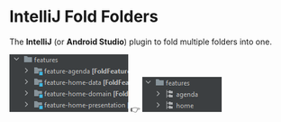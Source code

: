 # IntelliJ Fold Folders

The **IntelliJ** (or **Android Studio**) plugin to fold multiple folders into one.
 
<img src="art/folders-without-plugin.png" alt="Without plugin"/> 👉 <img src="art/folders-with-plugin.png" alt="With plugin"/>
